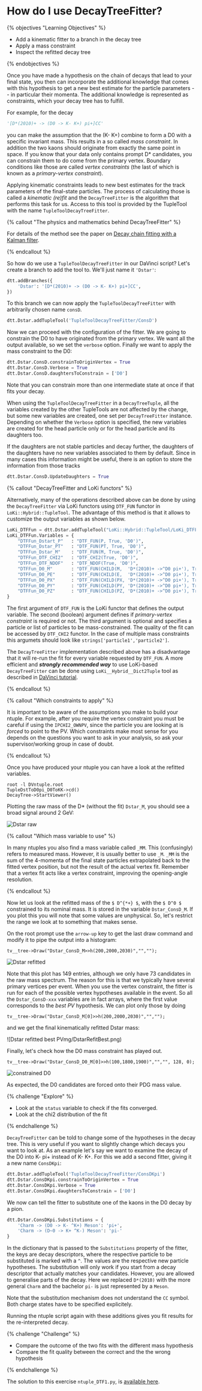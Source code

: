 # How do I use DecayTreeFitter?

{% objectives "Learning Objectives" %}

* Add a kinematic fitter to a branch in the decay tree
* Apply a mass constraint
* Inspect the refitted decay tree

{% endobjectives %} 

Once you have made a hypothesis on the chain of decays that lead to your final state, you then can incorporate the additional knowledge that comes with this hypothesis to get a new best estimate for the particle parameters -- in particular their momenta. The additional knowledge is represented as constraints, which your decay tree has to fulfill.

For example, for the decay
```python
'[D*(2010)+ -> (D0 -> K- K+) pi+]CC'
```
you can make the assumption that the (K- K+) combine to form a D0 with a specific invariant mass. This results in a so called *mass constraint*. In addition the two kaons should originate from exactly the same point in space. If you know that your data only contains prompt D\* candidates, you can constrain them to do come from the primary vertex. Boundary conditions like those are called *vertex constraints* (the last of which is known as a *primary-vertex constraint*).

Applying kinematic constraints leads to new best estimates for the track parameters of the final-state particles. The process of calculating those is called a *kinematic (re)fit* and the `DecayTreeFitter` is the algorithm that performs this task for us. Access to this tool is provided by the TupleTool with the name `TupleToolDecayTreeFitter`.

{% callout "The physics and mathematics behind DecayTreeFitter" %}

For details of the method see the paper on [Decay chain fitting with a Kalman 
filter](https://arxiv.org/abs/physics/0503191).

{% endcallout %} 

So how do we use a `TupleToolDecayTreeFitter` in our DaVinci script? Let's create a branch to add the tool to. We'll just name it `'Dstar'`:
```python
dtt.addBranches({
    'Dstar': '[D*(2010)+ -> (D0 -> K- K+) pi+]CC',
})
```
To this branch we can now apply the `TupleToolDecayTreeFitter` with arbitrarily chosen name `consD`.
```python
dtt.Dstar.addTupleTool('TupleToolDecayTreeFitter/ConsD')
```
Now we can proceed with the configuration of the fitter. We are going to constrain the D0 to have originated from the primary vertex. We want all the output available, so we set the `verbose` option. Finally we want to apply the mass constraint to the D0:
```python
dtt.Dstar.ConsD.constrainToOriginVertex = True
dtt.Dstar.ConsD.Verbose = True
dtt.Dstar.ConsD.daughtersToConstrain = ['D0']
```
Note that you can constrain more than one intermediate state at once if that fits your decay.

When using the `TupleToolDecayTreeFitter` in a `DecayTreeTuple`, all the variables created by the other TupleTools are not affected by the change, but some new variables are created, one set per `DecayTreeFitter` instance. Depending on whether the `Verbose` option is specified, the new variables are created for the head particle only or for the head particle and its daughters too.

If the daughters are not stable particles and decay further, the daughters of the daughters have no new variables associated to them by default.
Since in many cases this information might be useful, there is an option to store the information from those tracks
```python
dtt.Dstar.ConsD.UpdateDaughters = True
```

{% callout "DecayTreeFitter and LoKi functors" %}

Alternatively, many of the operations described above can be done by using the 
`DecayTreeFitter` via LoKi functors using `DTF_FUN` functor in `LoKi::Hybrid::TupleTool`.
The advantage of this method is that it allows to customize the output variables as shown below.
```python
LoKi_DTFFun = dtt.Dstar.addTupleTool("LoKi::Hybrid::TupleTool/LoKi_DTFFun")
LoKi_DTFFun.Variables = {
    "DTFFun_Dstart_P"   : "DTF_FUN(P, True, 'D0')",
    "DTFFun_Dstar_PT"   : "DTF_FUN(PT, True, 'D0')",
    "DTFFun_Dstar_M"    : "DTF_FUN(M, True, 'D0')",
    "DTFFun_DTF_CHI2"   : "DTF_CHI2(True, 'D0')",
    "DTFFun_DTF_NDOF"   : "DTF_NDOF(True, 'D0')",
    "DTFFun_D0_M"       : "DTF_FUN(CHILD(M,  'D*(2010)+ ->^D0 pi+'), True, 'D0')",
    "DTFFun_D0_PE"      : "DTF_FUN(CHILD(E,  'D*(2010)+ ->^D0 pi+'), True, 'D0')",
    "DTFFun_D0_PX"      : "DTF_FUN(CHILD(PX, 'D*(2010)+ ->^D0 pi+'), True, 'D0')",
    "DTFFun_D0_PY"      : "DTF_FUN(CHILD(PY, 'D*(2010)+ ->^D0 pi+'), True, 'D0')",
    "DTFFun_D0_PZ"      : "DTF_FUN(CHILD(PZ, 'D*(2010)+ ->^D0 pi+'), True, 'D0')"
}
```
The first argument of `DTF_FUN` is the LoKi functor that defines the output variable. The second (boolean) argument defines if *primary-vertex constraint* is required or not. 
The third argument is optional and specifies a particle or list of particles to be mass-constrained. The quality of the fit can be accessed by `DTF_CHI2` functor. In the case of multiple mass constraints this argumets should look like `strings['particle1','particle2']`.

The `DecayTreeFitter` implementation described above has a disadvantage that it will re-run the fit for every variable requested by `DTF_FUN`. A more efficient and ***strongly recommended way*** to use LoKi-based `DecayTreeFitter` can be done using `LoKi__Hybrid__Dict2Tuple` tool as described in [DaVinci tutorial](https://twiki.cern.ch/twiki/bin/view/LHCb/DaVinciTutorial9b).

{% endcallout %} 

{% callout "Which constraints to apply" %}

It is important to be aware of the assumptions you make to build your ntuple. For 
example, after you require the vertex constraint you must be careful if using 
the `IPCHI2_OWNPV`, since the particle you are looking at is *forced* to point 
to the PV. Which constraints make most sense for you depends on the questions 
you want to ask in your analysis, so ask your supervisor/working group in case 
of doubt.

{% endcallout %} 

Once you have produced your ntuple you can have a look at the refitted variables.
```shell
root -l DVntuple.root
TupleDstToD0pi_D0ToKK->cd()
DecayTree->StartViewer()
```
Plotting the raw mass of the D* (without the fit) `Dstar_M`, you should see a broad signal around 2 GeV:

![Dstar raw](img/DstarRaw.png)

{% callout "Which mass variable to use" %}

In many ntuples you also find a mass variable called `_MM`. This (confusingly) 
refers to measured mass. However, it is usually better to use `_M`. `_MM` is 
the sum of the 4-momenta of the final state particles extrapolated back to the 
fitted vertex position, but not the result of the actual vertex fit. Remember that
a vertex fit acts like a vertex constraint, improving the opening-angle resolution.

{% endcallout %} 


Now let us look at the refitted mass of the `$ D^{*+} $`, with the `$ D^0 $` constrained to its nominal mass.
It is stored in the variable `Dstar_ConsD_M`.
If you plot this you will note that some values are unphysical.
So, let's restrict the range we look at to something that makes sense.

On the root prompt use the `arrow-up` key to get the last draw command and modify it to pipe the output into a histogram:
```shell
tv__tree->Draw("Dstar_ConsD_M>>h(200,2000,2030)","","");
```

![Dstar refitted](img/DstarRefit.png)

Note that this plot has 149 entries, although we only have 73 candidates in the raw mass spectrum. The reason for this is that we typically have several primary vertices per event. When you use the vertex constraint, the fitter is run for each of the possible vertex hypotheses available in the event. So all the `Dstar_ConsD-xxx` variables are in fact arrays, where the first value corresponds to the *best PV* hypothesis. We can plot only those by doing
```shell
tv__tree->Draw("Dstar_ConsD_M[0]>>h(200,2000,2030)","","");
```
and we get the final kinematically refitted Dstar mass:

![Dstar refitted best PVmg/DstarRefitBest.png)

Finally, let's check how the D0 mass constraint has played out.

```shell
tv__tree->Draw("Dstar_ConsD_D0_M[0]>>h(100,1800,1900)","","", 128, 0);
```

![constrained D0](img/D0Refit.png)

As expected, the D0 candidates are forced onto their PDG mass value.


{% challenge "Explore" %}

* Look at the `status` variable to check if the fits converged.
* Look at the chi2 distribution of the fit

{% endchallenge %} 

`DecayTreeFitter` can be told to change some of the hypotheses in the decay tree. This is very useful if you want to slightly change which decays you want to look at. As an example let's say we want to examine the decay of the D0 into K- pi+ instead of K- K+. For this we add a second fitter, giving it a new name `ConsDKpi`:
```python
dtt.Dstar.addTupleTool('TupleToolDecayTreeFitter/ConsDKpi')
dtt.Dstar.ConsDKpi.constrainToOriginVertex = True
dtt.Dstar.ConsDKpi.Verbose = True
dtt.Dstar.ConsDKpi.daughtersToConstrain = ['D0']
```
We now can tell the fitter to substitute one of the kaons in the D0 decay by a pion.
```python
dtt.Dstar.ConsDKpi.Substitutions = {
    'Charm -> (D0 -> K- ^K+) Meson': 'pi+',
    'Charm -> (D~0 -> K+ ^K-) Meson': 'pi-'
}
```
In the dictionary that is passed to the `Substitutions` property of the fitter, the keys are decay descriptors, where the respective particle to be substituted is marked with a `^`. The values are the respective new particle hypotheses. The substitution will only work if you start from a decay descriptor that actually matches your candidates. However, you are allowed to generalise parts of the decay. Here we replaced `D*(2010)` with the more general `Charm` and the bachelor `pi-` is just represented by a `Meson`.

Note that the substitution mechanism does not understand the `CC` symbol. Both charge states have to be specified explicitely.

Running the ntuple script again with these additions gives you fit results for the re-interpreted decay.

{% challenge "Challenge" %}

* Compare the outcome of the two fits with the different mass hypothesis
* Compare the fit quality between the correct and the the wrong hypothesis

{% endchallenge %} 


The solution to this exercise `ntuple_DTF1.py`, is [available
here](./code/decay-tree-fitter/ntuple_DTF1.py).
